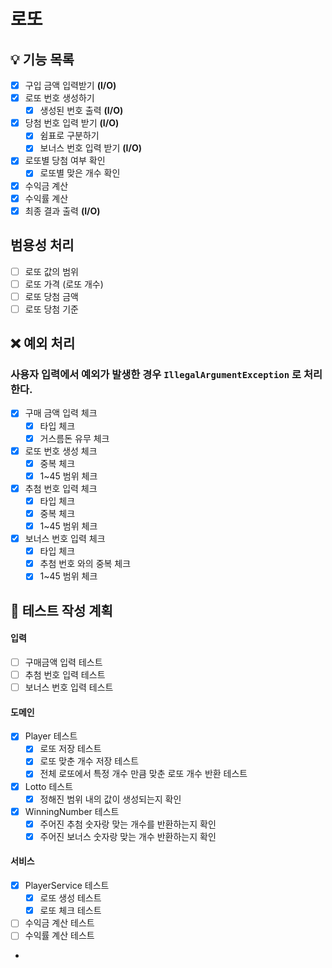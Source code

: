 # 로또

## 💡 기능 목록
- [x] 구입 금액 입력받기 **(I/O)**
- [x] 로또 번호 생성하기
  - [x] 생성된 번호 출력 **(I/O)**
- [x] 당첨 번호 입력 받기 **(I/O)**
  - [x] 쉼표로 구분하기
  - [x] 보너스 번호 입력 받기 **(I/O)**
- [x] 로또별 당첨 여부 확인
  - [x] 로또별 맞은 개수 확인
- [x] 수익금 계산
- [x] 수익률 계산
- [x] 최종 결과 출력 **(I/O)**

## 범용성 처리
- [ ] 로또 값의 범위
- [ ] 로또 가격 (로또 개수)
- [ ] 로또 당첨 금액
- [ ] 로또 당첨 기준

## ❌ 예외 처리
### 사용자 입력에서 예외가 발생한 경우 `IllegalArgumentException` 로 처리한다.
- [x] 구매 금액 입력 체크
  - [x] 타입 체크
  - [x] 거스름돈 유무 체크
- [x] 로또 번호 생성 체크
  - [x] 중복 체크
  - [x] 1~45 범위 체크
- [x] 추첨 번호 입력 체크
  - [x] 타입 체크
  - [x] 중복 체크
  - [x] 1~45 범위 체크
- [x] 보너스 번호 입력 체크
  - [x] 타입 체크
  - [x] 추첨 번호 와의 중복 체크
  - [x] 1~45 범위 체크

## 📜 테스트 작성 계획
#### 입력
- [ ] 구매금액 입력 테스트
- [ ] 추첨 번호 입력 테스트
- [ ] 보너스 번호 입력 테스트
#### 도메인
- [x] Player 테스트
  - [x] 로또 저장 테스트
  - [x] 로또 맞춘 개수 저장 테스트
  - [x] 전체 로또에서 특정 개수 만큼 맞춘 로또 개수 반환 테스트
- [x] Lotto 테스트
  - [x] 정해진 범위 내의 값이 생성되는지 확인
- [x] WinningNumber 테스트
  - [x] 주어진 추첨 숫자랑 맞는 개수를 반환하는지 확인
  - [x] 주어진 보너스 숫자랑 맞는 개수 반환하는지 확인
#### 서비스
- [x] PlayerService 테스트
  - [x] 로또 생성 테스트
  - [x] 로또 체크 테스트
- [ ] 수익금 계산 테스트
- [ ] 수익률 계산 테스트
- 
